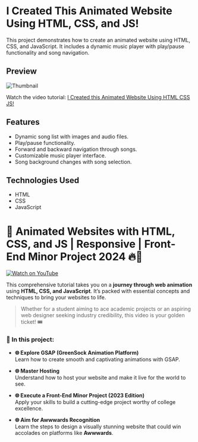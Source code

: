 # I Created This Animated Website Using HTML, CSS, and JS!

This project demonstrates how to create an animated website using HTML, CSS, and JavaScript. It includes a dynamic music player with play/pause functionality and song navigation.

## Preview

![Thumbnail](https://i.ytimg.com/vi/3zF06-yiEJU/maxresdefault.jpg)

Watch the video tutorial: [I Created this Animated Website Using HTML CSS JS!](https://youtu.be/3zF06-yiEJU?si=AEnbOn9BozeTdhHh)

## Features

- Dynamic song list with images and audio files.
- Play/pause functionality.
- Forward and backward navigation through songs.
- Customizable music player interface.
- Song background changes with song selection.

## Technologies Used

- HTML
- CSS
- JavaScript


# 🚀 Animated Websites with HTML, CSS, and JS | Responsive | Front-End Minor Project 2024 🔥🤯

[![Watch on YouTube](https://img.youtube.com/vi/6VbETTS67rM/maxresdefault.jpg)](https://youtu.be/6VbETTS67rM?si=_zCSdMko1-ipIWp3)

This comprehensive tutorial takes you on a **journey through web animation** using **HTML, CSS, and JavaScript**. It’s packed with essential concepts and techniques to bring your websites to life.

> Whether for a student aiming to ace academic projects or an aspiring web designer seeking industry credibility, this video is your golden ticket! 🎟️

### 🌟 In this project:

- **🌐 Explore GSAP (GreenSock Animation Platform)**  
  Learn how to create smooth and captivating animations with GSAP.

- **🌐 Master Hosting**  
  Understand how to host your website and make it live for the world to see.

- **🌐 Execute a Front-End Minor Project (2023 Edition)**  
  Apply your skills to build a cutting-edge project worthy of college excellence.

- **🌐 Aim for Awwwards Recognition**  
  Learn the steps to design a visually stunning website that could win accolades on platforms like **Awwwards**.